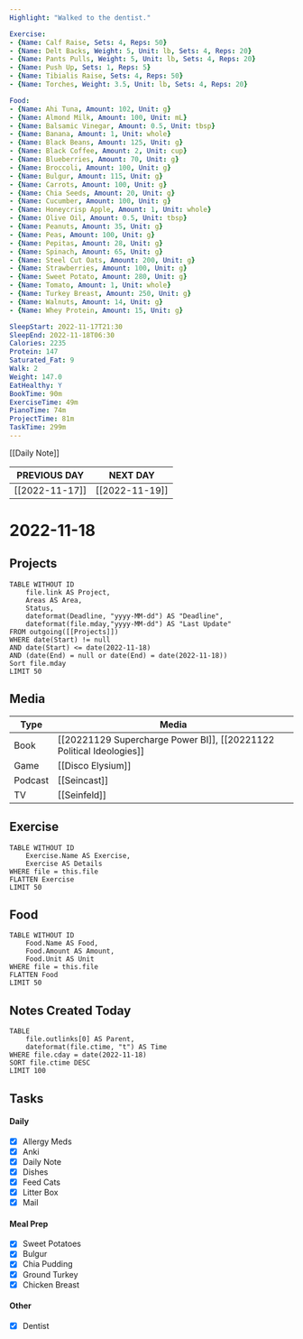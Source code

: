```yaml
---
Highlight: "Walked to the dentist."

Exercise:
- {Name: Calf Raise, Sets: 4, Reps: 50}
- {Name: Delt Backs, Weight: 5, Unit: lb, Sets: 4, Reps: 20}
- {Name: Pants Pulls, Weight: 5, Unit: lb, Sets: 4, Reps: 20}
- {Name: Push Up, Sets: 1, Reps: 5}
- {Name: Tibialis Raise, Sets: 4, Reps: 50}
- {Name: Torches, Weight: 3.5, Unit: lb, Sets: 4, Reps: 20}

Food:
- {Name: Ahi Tuna, Amount: 102, Unit: g}
- {Name: Almond Milk, Amount: 100, Unit: mL}
- {Name: Balsamic Vinegar, Amount: 0.5, Unit: tbsp}
- {Name: Banana, Amount: 1, Unit: whole}
- {Name: Black Beans, Amount: 125, Unit: g}
- {Name: Black Coffee, Amount: 2, Unit: cup}
- {Name: Blueberries, Amount: 70, Unit: g}
- {Name: Broccoli, Amount: 100, Unit: g}
- {Name: Bulgur, Amount: 115, Unit: g}
- {Name: Carrots, Amount: 100, Unit: g}
- {Name: Chia Seeds, Amount: 20, Unit: g}
- {Name: Cucumber, Amount: 100, Unit: g}
- {Name: Honeycrisp Apple, Amount: 1, Unit: whole}
- {Name: Olive Oil, Amount: 0.5, Unit: tbsp}
- {Name: Peanuts, Amount: 35, Unit: g}
- {Name: Peas, Amount: 100, Unit: g}
- {Name: Pepitas, Amount: 28, Unit: g}
- {Name: Spinach, Amount: 65, Unit: g}
- {Name: Steel Cut Oats, Amount: 200, Unit: g}
- {Name: Strawberries, Amount: 100, Unit: g}
- {Name: Sweet Potato, Amount: 280, Unit: g}
- {Name: Tomato, Amount: 1, Unit: whole}
- {Name: Turkey Breast, Amount: 250, Unit: g}
- {Name: Walnuts, Amount: 14, Unit: g}
- {Name: Whey Protein, Amount: 15, Unit: g}

SleepStart: 2022-11-17T21:30
SleepEnd: 2022-11-18T06:30
Calories: 2235
Protein: 147
Saturated_Fat: 9
Walk: 2
Weight: 147.0
EatHealthy: Y
BookTime: 90m
ExerciseTime: 49m
PianoTime: 74m
ProjectTime: 81m
TaskTime: 299m
---
```


[[Daily Note]]

| **PREVIOUS DAY**            | **NEXT DAY**               |
| --------------------------- | -------------------------- |
| [[2022-11-17]] | [[2022-11-19]] |

# 2022-11-18
## Projects
```dataview
TABLE WITHOUT ID
	file.link AS Project,
	Areas AS Area,
	Status,
	dateformat(Deadline, "yyyy-MM-dd") AS "Deadline",
	dateformat(file.mday,"yyyy-MM-dd") AS "Last Update"
FROM outgoing([[Projects]])
WHERE date(Start) != null
AND date(Start) <= date(2022-11-18)
AND (date(End) = null or date(End) = date(2022-11-18))
Sort file.mday
LIMIT 50
```
## Media
| Type        | Media                                              |
| ----------- | -------------------------------------------------- |
| Book        | [[20221129 Supercharge Power BI]], [[20221122 Political Ideologies]] |
| Game        | [[Disco Elysium]]                                  |
| Podcast     | [[Seincast]]                                       |
| TV          | [[Seinfeld]]                                       |

## Exercise
```dataview
TABLE WITHOUT ID
	Exercise.Name AS Exercise,
	Exercise AS Details
WHERE file = this.file
FLATTEN Exercise
LIMIT 50
```
## Food
```dataview
TABLE WITHOUT ID
	Food.Name AS Food,
	Food.Amount AS Amount,
	Food.Unit AS Unit
WHERE file = this.file
FLATTEN Food
LIMIT 50
```
## Notes Created Today
```dataview
TABLE 
	file.outlinks[0] AS Parent,
	dateformat(file.ctime, "t") AS Time
WHERE file.cday = date(2022-11-18)
SORT file.ctime DESC
LIMIT 100
```
## Tasks
#### Daily
- [x] Allergy Meds
- [x] Anki
- [x] Daily Note
- [x] Dishes
- [x] Feed Cats
- [x] Litter Box
- [x] Mail

#### Meal Prep
- [x] Sweet Potatoes
- [x] Bulgur
- [x] Chia Pudding
- [x] Ground Turkey
- [x] Chicken Breast

#### Other
- [x] Dentist